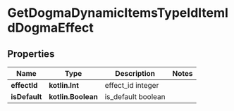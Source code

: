 
# GetDogmaDynamicItemsTypeIdItemIdDogmaEffect

## Properties
Name | Type | Description | Notes
------------ | ------------- | ------------- | -------------
**effectId** | **kotlin.Int** | effect_id integer | 
**isDefault** | **kotlin.Boolean** | is_default boolean | 



